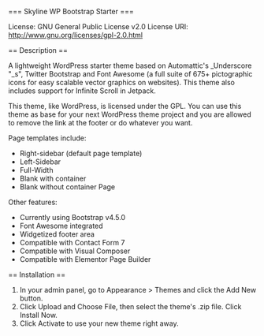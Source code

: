 === Skyline WP Bootstrap Starter ===

License: GNU General Public License v2.0
License URI: http://www.gnu.org/licenses/gpl-2.0.html

== Description ==

A lightweight WordPress starter theme based on Automattic's _Underscore "_s", Twitter Bootstrap and Font Awesome (a full suite of 675+ pictographic icons for easy scalable vector graphics on websites). This theme also includes support for Infinite Scroll in Jetpack.

This theme, like WordPress, is licensed under the GPL. You can use this theme as base for your next WordPress theme project and you are allowed to remove the link at the footer or do whatever you want. 

Page templates include:

* Right-sidebar (default page template)
* Left-Sidebar
* Full-Width
* Blank with container
* Blank without container Page

Other features:
* Currently using Bootstrap v4.5.0
* Font Awesome integrated
* Widgetized footer area
* Compatible with Contact Form 7
* Compatible with Visual Composer
* Compatible with Elementor Page Builder

== Installation ==

1. In your admin panel, go to Appearance > Themes and click the Add New button.
2. Click Upload and Choose File, then select the theme's .zip file. Click Install Now.
3. Click Activate to use your new theme right away.

 